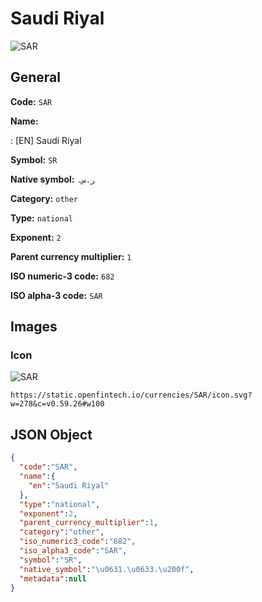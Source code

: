
# Saudi Riyal 
![SAR](https://static.openfintech.io/currencies/SAR/icon.svg?w=278&c=v0.59.26#w100)  

## General 
 
**Code:** `SAR` 
 
**Name:** 
 
:	[EN] Saudi Riyal 
 
**Symbol:** `SR` 
 
**Native symbol:** `ر.س.‏` 
 
**Category:** `other` 
 
**Type:** `national` 
 
**Exponent:** `2` 
 
**Parent currency multiplier:** `1` 
 
**ISO numeric-3 code:** `682` 
 
**ISO alpha-3 code:** `SAR` 
 

## Images 

### Icon 
 
![SAR](https://static.openfintech.io/currencies/SAR/icon.svg?w=278&c=v0.59.26#w100)  

```
https://static.openfintech.io/currencies/SAR/icon.svg?w=278&c=v0.59.26#w100
```  

## JSON Object 

```json
{
  "code":"SAR",
  "name":{
    "en":"Saudi Riyal"
  },
  "type":"national",
  "exponent":2,
  "parent_currency_multiplier":1,
  "category":"other",
  "iso_numeric3_code":"682",
  "iso_alpha3_code":"SAR",
  "symbol":"SR",
  "native_symbol":"\u0631.\u0633.\u200f",
  "metadata":null
}
```  
